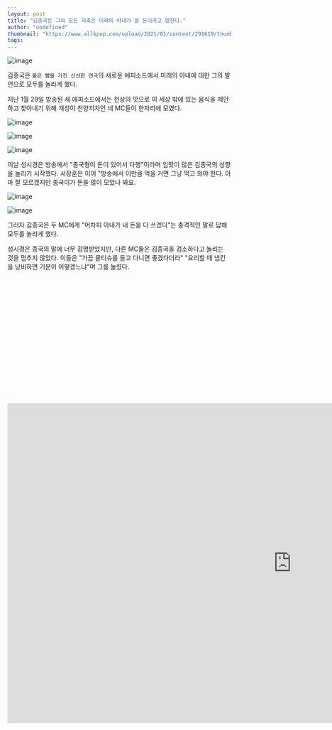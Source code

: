 ```yaml
---
layout: post
title: "김종국은 그의 모든 저축은 미래의 아내가 쓸 돈이라고 말한다."
author: "undefined"
thumbnail: "https://www.allkpop.com/upload/2021/01/content/291619/thumb/1611955140-image.png"
tags: 
---
```



![image](https://www.allkpop.com/upload/2021/01/content/291619/1611955140-image.png)

김종국은 `붉은 뺨을 가진 신선한 연극`의 새로운 에피소드에서 미래의 아내에 대한 그의 발언으로 모두를 놀라게 했다.

지난 1월 29일 방송된 새 에피소드에서는 천상의 맛으로 이 세상 밖에 있는 음식을 제안하고 찾아내기 위해 개성이 천양지차인 네 MC들이 한자리에 모였다.

![image](https://www.allkpop.com/upload/2021/01/content/291620/1611955221-image.png)

![image](https://www.allkpop.com/upload/2021/01/content/291620/1611955237-image.png)

![image](https://www.allkpop.com/upload/2021/01/content/291620/1611955253-image.png)

이날 성시경은 방송에서 "종국형이 돈이 있어서 다행"이라며 입맛이 많은 김종국의 성향을 놀리기 시작했다. 서장훈은 이어 "방송에서 이만큼 먹을 거면 그냥 먹고 와야 한다. 아마 잘 모르겠지만 종국이가 돈을 많이 모았나 봐요.

![image](https://www.allkpop.com/upload/2021/01/content/291621/1611955287-image.png)

![image](https://www.allkpop.com/upload/2021/01/content/291621/1611955305-image.png)

그러자 김종국은 두 MC에게 "어차피 아내가 내 돈을 다 쓰겠다"는 충격적인 말로 답해 모두를 놀라게 했다.

성시경은 종국의 말에 너무 감명받았지만, 다른 MC들은 김종국을 검소하다고 놀리는 것을 멈추지 않았다. 이들은 "가끔 물티슈를 들고 다니면 좋겠다더라" "요리할 때 냅킨을 낭비하면 기분이 어떻겠느냐"며 그를 놀렸다.


<div class="video_wrapper" style="padding-top: 56.25%;">
    <iframe src="https://tv.naver.com/embed/18182430?autoPlay=false" frameborder="no" scrolling="no" marginwidth="0" marginheight="0" width="1280" height="720" allow="autoplay" allowfullscreen=""></iframe>
</div>
